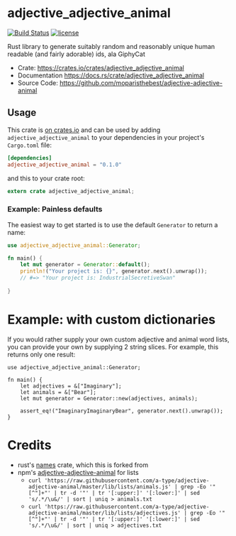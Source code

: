 # adjective_adjective_animal

[![Build Status](https://ci.moparisthe.best/job/moparisthebest/job/adjective-adjective-animal/job/master/badge/icon%3Fstyle=plastic)](https://ci.moparisthe.best/job/moparisthebest/job/adjective-adjective-animal/job/master/) [![license](http://img.shields.io/badge/license-MIT-blue.svg)](https://github.com/moparisthebest/adjective-adjective-animal/blob/master/LICENSE-MIT)

Rust library to generate suitably random and reasonably unique human readable (and fairly adorable) ids,
ala GiphyCat

* Crate: https://crates.io/crates/adjective_adjective_animal
* Documentation https://docs.rs/crate/adjective_adjective_animal
* Source Code: https://github.com/moparisthebest/adjective-adjective-animal

## Usage

This crate is [on crates.io](https://crates.io/crates/adjective_adjective_animal) and can be
used by adding `adjective_adjective_animal` to your dependencies in your project's `Cargo.toml`
file:

```toml
[dependencies]
adjective_adjective_animal = "0.1.0"
```

and this to your crate root:

```rust
extern crate adjective_adjective_animal;
```

### Example: Painless defaults

The easiest way to get started is to use the default `Generator` to return
a name:

```rust
use adjective_adjective_animal::Generator;

fn main() {
    let mut generator = Generator::default();
    println!("Your project is: {}", generator.next().unwrap());
    // #=> "Your project is: IndustrialSecretiveSwan"
    
}

```

# Example: with custom dictionaries

If you would rather supply your own custom adjective and animal word lists,
you can provide your own by supplying 2 string slices. For example,
this returns only one result:

```
use adjective_adjective_animal::Generator;

fn main() {
    let adjectives = &["Imaginary"];
    let animals = &["Bear"];
    let mut generator = Generator::new(adjectives, animals);

    assert_eq!("ImaginaryImaginaryBear", generator.next().unwrap());
}
```

# Credits
  * rust's [names](https://github.com/fnichol/names) crate, which this is forked from
  * npm's [adjective-adjective-animal](https://github.com/a-type/adjective-adjective-animal) for lists
     * `curl 'https://raw.githubusercontent.com/a-type/adjective-adjective-animal/master/lib/lists/animals.js' | grep -Eo '"[^"]+"' | tr -d '"' | tr '[:upper:]' '[:lower:]' | sed 's/.*/\u&/' | sort | uniq > animals.txt`
     * `curl 'https://raw.githubusercontent.com/a-type/adjective-adjective-animal/master/lib/lists/adjectives.js' | grep -Eo '"[^"]+"' | tr -d '"' | tr '[:upper:]' '[:lower:]' | sed 's/.*/\u&/' | sort | uniq > adjectives.txt`
